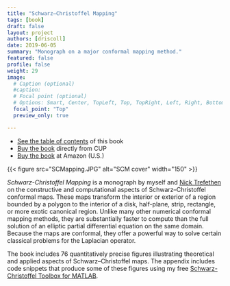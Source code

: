 ```yaml
---
title: "Schwarz–Christoffel Mapping"
tags: [book]
draft: false
layout: project
authors: [driscoll]
date: 2019-06-05
summary: "Monograph on a major conformal mapping method."
featured: false
profile: false
weight: 29
image:
  # Caption (optional)
  #caption: 
  # Focal point (optional)
  # Options: Smart, Center, TopLeft, Top, TopRight, Left, Right, BottomLeft, Bottom, BottomRight
  focal_point: "Top"
  preview_only: true

---
```


* [See the table of contents](SCMContents.pdf) of this book
* [Buy the book](http://www.cambridge.org/us/knowledge/isbn/item1169156/Schwarz-Christoffel%20Mapping/?site_locale=en_US) directly from CUP 
* [Buy the book](http://www.amazon.com/Schwarz-Christoffel-Cambridge-Monographs-Computational-Mathematics/dp/0521807263/ref=la_B001H6MER8_1_2?ie=UTF8&qid=1371646989&sr=1-2) at Amazon (U.S.)

{{< figure src="SCMapping.JPG" alt="SCM cover" width="150" >}}

*Schwarz-Christoffel Mapping* is a monograph by myself and [Nick Trefethen](https://people.maths.ox.ac.uk/trefethen/) on the constructive and computational aspects of Schwarz–Christoffel conformal maps. These maps transform the interior or exterior of a region bounded by a polygon to the interior of a disk, half-plane, strip, rectangle, or more exotic canonical region. Unlike many other numerical conformal mapping methods, they are substantially faster to compute than the full solution of an elliptic partial differential equation on the same domain. Because the maps are conformal, they offer a powerful way to solve certain classical problems for the Laplacian operator.

The book includes 76 quantitatively precise figures illustrating theoretical and applied aspects of Schwarz–Christoffel maps. The appendix includes code snippets that produce some of these figures using my free [Schwarz-Christoffel Toolbox for MATLAB](/project/sc-toolbox). 
